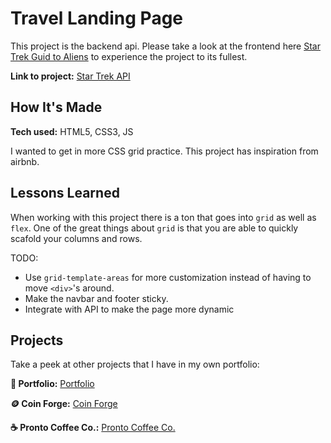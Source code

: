 # Travel Landing Page

This project is the backend api. Please take a look at the frontend here [Star Trek Guid to Aliens](http://star-trek-beta.vercel.app/) to experience the project to its fullest.

**Link to project:** [Star Trek API](https://star-trek-node-express-api.herokuapp.com/)

<!-- ![app image](#) Image Gif in the works -->

## How It's Made

**Tech used:** HTML5, CSS3, JS

I wanted to get in more CSS grid practice. This project has inspiration from airbnb.

## Lessons Learned

When working with this project there is a ton that goes into `grid` as well as `flex`. One of the great things about `grid` is that you are able to quickly scafold your columns and rows.

TODO:

- Use `grid-template-areas` for more customization instead of having to move `<div>`'s around.
- Make the navbar and footer sticky.
- Integrate with API to make the page more dynamic

## Projects

Take a peek at other projects that I have in my own portfolio:

**🚀 Portfolio:** [Portfolio](https://github.com/ivngzmn/ivanguzmandev)

**🪙 Coin Forge:** [Coin Forge](https://github.com/ivngzmn/coin-forge)

**☕️ Pronto Coffee Co.:** [Pronto Coffee Co.](https://github.com/ivngzmn/pronto-coffee-co)
